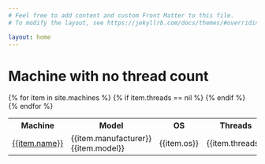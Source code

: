 ```yaml
---
# Feel free to add content and custom Front Matter to this file.
# To modify the layout, see https://jekyllrb.com/docs/themes/#overriding-theme-defaults

layout: home
---
```


# Machine with no thread count

<table>
<tr>
<th>Machine</th>
<th>Model</th>
<th>OS</th>
<th>Threads</th>
<th>Location</th>
<th>Pool</th>
<th>Notes</th>
</tr>
{% for item in site.machines %}
{% if item.threads == nil %}
<tr>
<td><a href="/machines/{{item.name}}.html">{{item.name}}</a></td>
<td>{{item.manufacturer}} {{item.model}}</td>
<td>{{item.os}}</td>
<td>{{item.threads}}</td>
<td>{{item.location}}</td>
<td>{{item.pool}}</td>
<td>{{item.notes}}</td>
</tr>
{% endif %}
{% endfor %}
</table>

